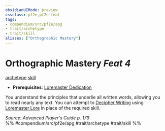 ```yaml
---
obsidianUIMode: preview
cssclass: pf2e,pf2e-feat
tags:
- compendium/src/pf2e/apg
- trait/archetype
- trait/skill
aliases: ["Orthographic Mastery"]
---
```

# Orthographic Mastery  *Feat 4*  
[archetype](../../rules/traits/archetype.md)  [skill](../../rules/traits/skill.md)  

- **Prerequisites**: [Loremaster Dedication](loremaster-dedication-apg.md)

You understand the principles that underlie all written words, allowing you to read nearly any text. You can attempt to [Decipher Writing](../../rules/actions/decipher-writing.md) using [Loremaster Lore](../skills.md#Lore) in place of the required skill.

*Source: Advanced Player's Guide p. 179*  
%% #compendium/src/pf2e/apg #trait/archetype #trait/skill %%